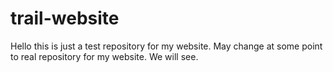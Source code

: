 # trail-website

Hello this is just a test repository for my website. 
May change at some point to real repository for my website.
We will see.